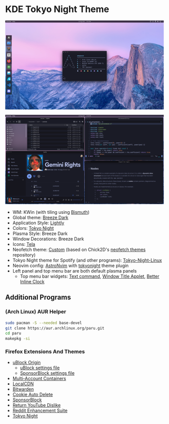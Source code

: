 # KDE Tokyo Night Theme

![First Screenshot](.screenshots/Screen1.png)

![Second Screenshot](.screenshots/Screen2.png)

-   WM: KWin (with tiling using [Bismuth](https://github.com/Bismuth-Forge/bismuth))
-   Global theme: [Breeze Dark](https://store.kde.org/p/1168533)
-   Application Style: [Lightly](https://github.com/Luwx/Lightly)
-   Colors: [Tokyo Night](https://github.com/nonetrix/tokyonight-kde)
-   Plasma Style: Breeze Dark
-   Window Decorations: Breeze Dark
-   Icons: [Tela](https://github.com/vinceliuice/Tela-icon-theme)
-   Neofetch theme: [Custom](https://github.com/ahs718/dotfiles/blob/main/neofetch/config.conf) (based on Chick2D's [neofetch themes](https://github.com/chick2d/neofetch-themes) repository)
-   Tokyo Night theme for Spotify (and other programs): [Tokyo-Night-Linux](https://github.com/stronk-dev/Tokyo-Night-Linux)
-   Neovim config: [AstroNvim](https://github.com/AstroNvim/AstroNvim) with [tokyonight](https://github.com/folke/tokyonight.nvim) theme plugin
-   Left panel and top menu bar are both default plasma panels
    -   Top menu bar widgets: [Text command](https://store.kde.org/p/1704465/), [Window Title Applet](https://store.kde.org/p/1274218/), [Better Inline Clock](https://store.kde.org/p/1245902)

## Additional Programs

### (Arch Linux) AUR Helper

```bash
sudo pacman -S --needed base-devel
git clone https://aur.archlinux.org/paru.git
cd paru
makepkg -si
```

### Firefox Extensions And Themes

- [uBlock Origin](https://addons.mozilla.org/en-US/firefox/addon/ublock-origin/?utm_source=addons.mozilla.org&utm_medium=referral&utm_content=search)
  - [uBlock settings file](firefox/ublock-settings.txt)
  - [SponsorBlock settings file](firefox/sponsorblock-settings.json)
- [Multi-Account Containers](https://addons.mozilla.org/en-US/firefox/addon/multi-account-containers/)
- [LocalCDN](https://addons.mozilla.org/en-US/firefox/addon/localcdn-fork-of-decentraleyes/?utm_source=addons.mozilla.org&utm_medium=referral&utm_content=search)
- [Bitwarden](https://addons.mozilla.org/en-US/firefox/addon/bitwarden-password-manager/)
- [Cookie Auto Delete](https://addons.mozilla.org/en-US/firefox/addon/cookie-autodelete/?utm_source=addons.mozilla.org&utm_medium=referral&utm_content=search)
- [SponsorBlock](https://addons.mozilla.org/en-US/firefox/addon/sponsorblock/)
- [Return YouTube Dislike](https://addons.mozilla.org/en-US/firefox/addon/return-youtube-dislikes/)
- [Reddit Enhancement Suite](https://addons.mozilla.org/en-US/firefox/addon/reddit-enhancement-suite/)
- [Tokyo Night](https://addons.mozilla.org/en-US/firefox/addon/tokyonight_vim/?utm_source=addons.mozilla.org&utm_medium=referral&utm_content=search)
